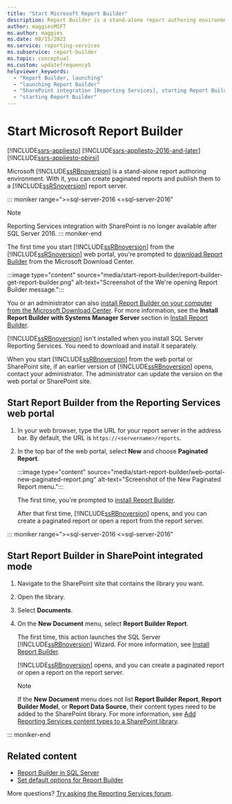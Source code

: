 ```yaml
---
title: "Start Microsoft Report Builder"
description: Report Builder is a stand-alone report authoring environment. The first time you start it, Microsoft Download Center prompts you to download it.
author: maggiesMSFT
ms.author: maggies
ms.date: 08/15/2022
ms.service: reporting-services
ms.subservice: report-builder
ms.topic: conceptual
ms.custom: updatefrequency5
helpviewer_keywords:
  - "Report Builder, launching"
  - "launching Report Builder"
  - "SharePoint integration [Reporting Services], starting Report Builder"
  - "starting Report Builder"
---
```

# Start Microsoft Report Builder

[!INCLUDE[ssrs-appliesto](../../includes/ssrs-appliesto.md)] [!INCLUDE[ssrs-appliesto-2016-and-later](../../includes/ssrs-appliesto-2016-and-later.md)] [!INCLUDE[ssrs-appliesto-pbirsi](../../includes/ssrs-appliesto-pbirs.md)]

Microsoft [!INCLUDE[ssRBnoversion](../../includes/ssrbnoversion.md)] is a stand-alone report authoring environment. With it, you can create paginated reports and publish them to a [!INCLUDE[ssRSnoversion](../../includes/ssrsnoversion-md.md)] report server.

::: moniker range=">=sql-server-2016 <=sql-server-2016"
> [!NOTE]  
> Reporting Services integration with SharePoint is no longer available after SQL Server 2016.
::: moniker-end

The first time you start [!INCLUDE[ssRBnoversion](../../includes/ssrbnoversion.md)] from the [!INCLUDE[ssRSnoversion](../../includes/ssrsnoversion-md.md)] web portal, you're prompted to [download Report Builder](https://www.microsoft.com/download/details.aspx?id=53613) from the Microsoft Download Center.

:::image type="content" source="media/start-report-builder/report-builder-get-report-builder.png" alt-text="Screenshot of the We're opening Report Builder message.":::

You or an administrator can also [install Report Builder on your computer from the Microsoft Download Center](https://go.microsoft.com/fwlink/?LinkID=219138). For more information, see the **Install Report Builder with Systems Manager Server** section in [Install Report Builder](../../reporting-services/install-windows/install-report-builder.md).

[!INCLUDE[ssRBnoversion](../../includes/ssrbnoversion.md)] isn't installed when you install SQL Server Reporting Services. You need to download and install it separately.

When you start [!INCLUDE[ssRBnoversion](../../includes/ssrbnoversion.md)] from the web portal or SharePoint site, if an earlier version of [!INCLUDE[ssRBnoversion](../../includes/ssrbnoversion.md)] opens, contact your administrator. The administrator can update the version on the web portal or SharePoint site.

## Start Report Builder from the Reporting Services web portal

1. In your web browser, type the URL for your report server in the address bar. By default, the URL is `https://<servername>/reports`.

1. In the top bar of the web portal, select **New** and choose **Paginated Report**.

     :::image type="content" source="media/start-report-builder/web-portal-new-paginated-report.png" alt-text="Screenshot of the New Paginated Report menu.":::

     The first time, you're prompted to [install Report Builder](../../reporting-services/install-windows/install-report-builder.md).

     After that first time, [!INCLUDE[ssRBnoversion](../../includes/ssrbnoversion.md)] opens, and you can create a paginated report or open a report from the report server.

::: moniker range=">=sql-server-2016 <=sql-server-2016"

## Start Report Builder in SharePoint integrated mode

1. Navigate to the SharePoint site that contains the library you want.

1. Open the library.

1. Select **Documents**.

1. On the **New Document** menu, select **Report Builder Report**.

     The first time, this action launches the SQL Server [!INCLUDE[ssRBnoversion](../../includes/ssrbnoversion.md)] Wizard. For more information, see [Install Report Builder](../../reporting-services/install-windows/install-report-builder.md).

     [!INCLUDE[ssRBnoversion](../../includes/ssrbnoversion.md)] opens, and you can create a paginated report or open a report on the report server.

     > [!NOTE]  
     > If the **New Document** menu does not list **Report Builder Report**, **Report Builder Model**, or **Report Data Source**, their content types need to be added to the SharePoint library. For more information, see [Add Reporting Services content types to a SharePoint library](../../reporting-services/report-server-sharepoint/add-reporting-services-content-types-to-a-sharepoint-library.md).

::: moniker-end

## Related content

- [Report Builder in SQL Server](../../reporting-services/report-builder/report-builder-in-sql-server-2016.md)
- [Set default options for Report Builder](../../reporting-services/report-builder/set-default-options-for-report-builder.md)

More questions? [Try asking the Reporting Services forum](/answers/search.html?c=&f=&includeChildren=&q=ssrs+OR+reporting+services&redirect=search%2fsearch&sort=relevance&type=question+OR+idea+OR+kbentry+OR+answer+OR+topic+OR+user).
